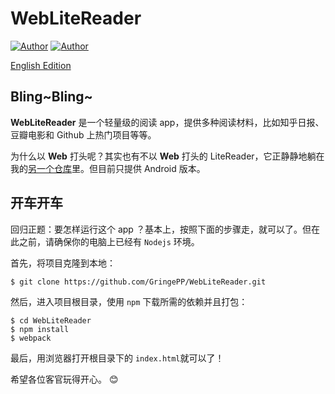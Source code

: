 # WebLiteReader

[![Author](https://img.shields.io/badge/author-mindjet-yellow.svg)](https://github.com/Mindjet)
[![Author](https://img.shields.io/badge/author-gringe-ff69b4.svg)](https://github.com/Gringe920)

[English Edition](./README.md)


## Bling~Bling~

**WebLiteReader** 是一个轻量级的阅读 app，提供多种阅读材料，比如知乎日报、豆瓣电影和 Github 上热门项目等等。

为什么以 **Web**  打头呢？其实也有不以 **Web** 打头的 LiteReader，它正静静地躺在我的[另一个仓库](https://github.com/Mindjet/LiteReader)里。但目前只提供 Android 版本。



## 开车开车

回归正题：要怎样运行这个 app ？基本上，按照下面的步骤走，就可以了。但在此之前，请确保你的电脑上已经有 `Nodejs` 环境。

首先，将项目克隆到本地：

```shell
$ git clone https://github.com/GringePP/WebLiteReader.git
```

然后，进入项目根目录，使用 `npm` 下载所需的依赖并且打包：

```shell
$ cd WebLiteReader
$ npm install
$ webpack
```

最后，用浏览器打开根目录下的 `index.html`就可以了！

希望各位客官玩得开心。 😊


